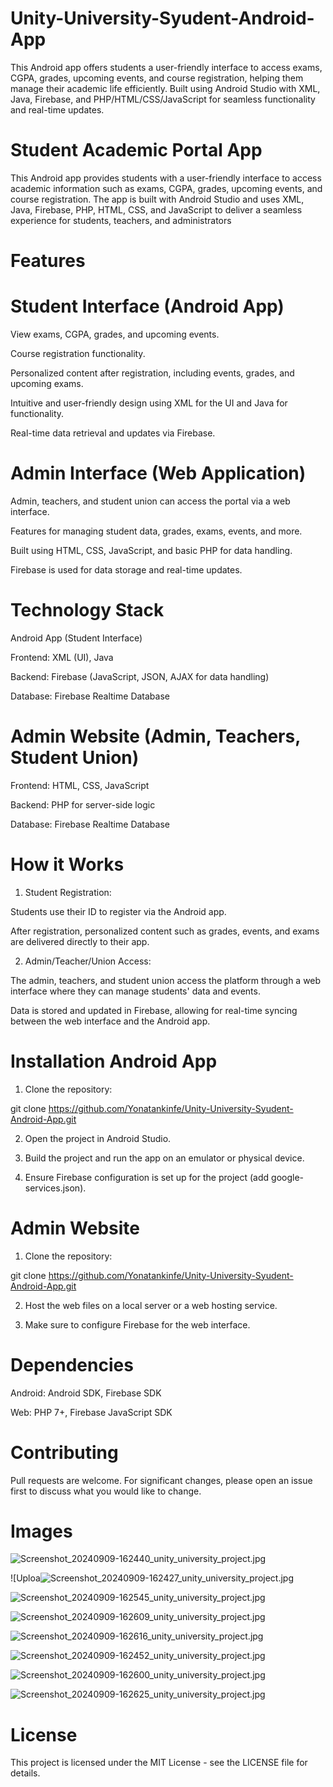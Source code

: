 # Unity-University-Syudent-Android-App
This Android app offers students a user-friendly interface to access exams, CGPA, grades, upcoming events, and course registration, helping them manage their academic life efficiently. Built using Android Studio with XML, Java, Firebase, and PHP/HTML/CSS/JavaScript for seamless functionality and real-time updates.


# Student Academic Portal App

This Android app provides students with a user-friendly interface to access academic information such as exams, CGPA, grades, upcoming events, and course registration. The app is built with Android Studio and uses XML, Java, Firebase, PHP, HTML, CSS, and JavaScript to deliver a seamless experience for students, teachers, and administrators

# Features

# Student Interface (Android App)

View exams, CGPA, grades, and upcoming events.

Course registration functionality.

Personalized content after registration, including events, grades, and upcoming exams.

Intuitive and user-friendly design using XML for the UI and Java for functionality.

Real-time data retrieval and updates via Firebase.

# Admin Interface (Web Application)

Admin, teachers, and student union can access the portal via a web interface.

Features for managing student data, grades, exams, events, and more.

Built using HTML, CSS, JavaScript, and basic PHP for data handling.

Firebase is used for data storage and real-time updates.


# Technology Stack

Android App (Student Interface)

Frontend: XML (UI), Java

Backend: Firebase (JavaScript, JSON, AJAX for data handling)

Database: Firebase Realtime Database

# Admin Website (Admin, Teachers, Student Union)

Frontend: HTML, CSS, JavaScript

Backend: PHP for server-side logic

Database: Firebase Realtime Database


# How it Works

1. Student Registration:

Students use their ID to register via the Android app.

After registration, personalized content such as grades, events, and exams are delivered directly to their app.



2. Admin/Teacher/Union Access:

The admin, teachers, and student union access the platform through a web interface where they can manage students' data and events.

Data is stored and updated in Firebase, allowing for real-time syncing between the web interface and the Android app.

# Installation Android App

1. Clone the repository:

git clone https://github.com/Yonatankinfe/Unity-University-Syudent-Android-App.git


2. Open the project in Android Studio.


3. Build the project and run the app on an emulator or physical device.


4. Ensure Firebase configuration is set up for the project (add google-services.json).

# Admin Website

1. Clone the repository:

git clone https://github.com/Yonatankinfe/Unity-University-Syudent-Android-App.git


2. Host the web files on a local server or a web hosting service.


3. Make sure to configure Firebase for the web interface.

# Dependencies

Android: Android SDK, Firebase SDK

Web: PHP 7+, Firebase JavaScript SDK


# Contributing

Pull requests are welcome. For significant changes, please open an issue first to discuss what you would like to change.

# Images


![Screenshot_20240909-162440_unity_university_project.jpg](https://github.com/user-attachments/assets/788f0a1b-6673-4e01-9238-078a9d11a9b0)

![Uploa![Screenshot_20240909-162427_unity_university_project.jpg](https://github.com/user-attachments/assets/481fe651-e9c4-446b-a709-222a0f69e379)



![Screenshot_20240909-162545_unity_university_project.jpg](https://github.com/user-attachments/assets/cfa80105-3981-4c57-b388-20990ee4c250)

![Screenshot_20240909-162609_unity_university_project.jpg](https://github.com/user-attachments/assets/52168fde-b00d-4f13-b895-fef55b15af6f)

![Screenshot_20240909-162616_unity_university_project.jpg](https://github.com/user-attachments/assets/cf9bc5b3-73b4-4537-8323-b1e341390d4d)

![Screenshot_20240909-162452_unity_university_project.jpg](https://github.com/user-attachments/assets/9c3fa131-25e8-4286-b421-97a3b5e55f5a)

![Screenshot_20240909-162600_unity_university_project.jpg](https://github.com/user-attachments/assets/3cfd28da-ad67-4365-9425-36f51986ffef)

![Screenshot_20240909-162625_unity_university_project.jpg](https://github.com/user-attachments/assets/b3aa0798-6811-4429-a14b-df1fb957c762)



# License

This project is licensed under the MIT License - see the LICENSE file for details.




